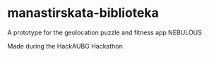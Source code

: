 # manastirskata-biblioteka


A prototype for the geolocation puzzle and fitness app NEBULOUS

Made during the HackAUBG Hackathon
